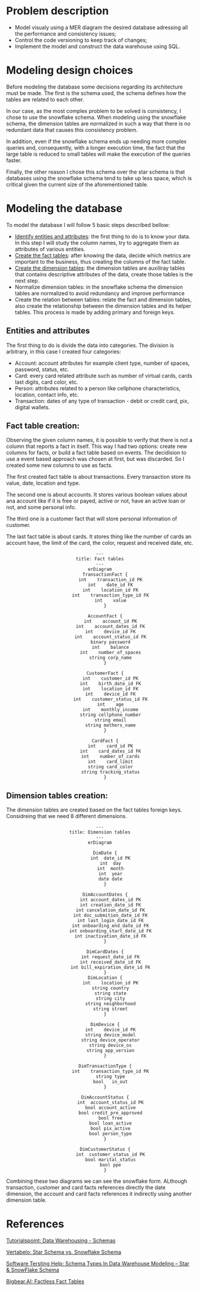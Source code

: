 # Problem description

- Model visualy using a MER diagram the desired database adressing all the performance and consistency issues;
- Control the code versioning to keep track of changes;
- Implement the model and construct the data warehouse using SQL.

# Modeling design choices

Before modeling the database some decisions regarding its architecture must be made. The first is the schema used, the schema defines how the tables are related to each other.

In our case, as the most complex problem to be solved is consistency, I chose to use the snowflake schema. When modeling using the snowflake schema, the dimension tables are normalized in such a way that there is no redundant data that causes this consistency problem.

In addition, even if the snowflake schema ends up needing more complex queries and, consequently, with a longer execution time, the fact that the large table is reduced to small tables will make the execution of the queries faster.

Finally, the other reason I chose this schema over the star schema is that databases using the snowflake schema tend to take up less space, which is critical given the current size of the aforementioned table.

# Modeling the database

To model the database I will follow 5 basic steps described bellow:

- [Identify entities and attributes](#entities-and-attributes): the first thing to do is to know your data. In this step I will study the column names, try to aggregate them as attributes of various entities.
- [Create the fact tables](#fact-table-creation): after knowing the data, decide which metrics are important to the business, thus creating the columns of the fact table.
- [Create the dimension tables](#dimension-tables-creation): the dimension tables are auxiliray tables that contains descriptive attributes of the data, create those tables is the next step.
- Normalize dimension tables: in the snowflake schema the dimension tables are normalized to avoid redundancy and improve performance
- Create the relation between tables: relate the fact and dimension tables, also create the relationship between the dimension tables and its helper tables. This process is made by adding primary and foreign keys.


## Entities and attributes
The first thing to do is divide the data into categories. The division is arbitrary, in this case I created four categories:

- Account: account attributes for example client type, number of spaces, password, status, etc.
- Card: every card related attribute such as number of virtual cards, cards last digits, card 
color, etc.
- Person: attributes related to a person like cellphone characteristics, location, contact info, etc.
- Transaction: dates of any type of transaction - debit or credit card, pix, digital wallets.


## Fact table creation:
Observing the given column names, it is possible to verify that there is not a column that reports a fact in itself. This way I had two options: create new columns for facts, or build a fact table based on events. The decidision to use a event based approach was chosen at first, but was discarded. So I created some new columns to use as facts. 

The first created fact table is about transactions. Every transaction store its value, date, location and type. 

The second one is about accounts. It stores various boolean values about ana account like if it is free or payed, active or not, have an active loan or not, and some personal info.

The third one is a customer fact that will store personal information of customer.

The last fact table is about cards. It stores thing like the number of cards an account have, the limit of the card, the color, request and received date, etc.
<div align="center">

```mermaid
---
title: Fact tables
---
erDiagram
    TransactionFact {
        int    transaction_id PK
        int    date_id FK
        int    location_id FK
        int    transaction_type_id FK
        int    value
    }

    AccountFact {
        int    account_id PK
        int    account_dates_id FK
        int    device_id FK
        int    account_status_id FK
        binary password
        int    balance
        int    number_of_spaces
        string corp_name
    }

    CustomerFact {
        int    customer_id PK
        int    birth_date_id FK
        int    location_id FK
        int    device_id FK
        int    customer_status_id FK
        int    age
        int    monthly_income
        string cellphone_number
        string email
        string mothers_name
    }

    CardFact {
        int    card_id PK
        int    card_dates_id FK
        int    number_of_cards
        int    card_limit
        string card_color
        string tracking_status
    }
```
</div>

## Dimension tables creation:
The dimension tables are created based on the fact tables foreign keys. Considreing that we need 8 different dimensions.

<div align="center">

```mermaid
---
title: Dimension tables
---
erDiagram

    DimDate {
        int  date_id PK
        int  day
        int  month
        int  year
        date date
    }

    DimAccountDates {
        int account_dates_id PK
        int creation_date_id FK
        int cancelation_date_id FK
        int doc_submition_date_id FK
        int last_login_date_id FK
        int onboarding_end_date_id FK
        int onboarding_start_date_id FK
        int inactivation_date_id FK
    }

    DimCardDates {
        int request_date_id FK
        int received_date_id FK
        int bill_expiration_date_id FK
    }
    DimLocation {
        int    location_id PK
        string country
        string state
        string city
        string neighborhood
        string street
    }

    DimDevice {
        int    device_id PK
        string device_model
        string device_operator
        string device_os
        string app_version
    }

    DimTransactionType {
        int    transaction_type_id PK
        string type
        bool   in_out
    }

    DimAccountStatus {
        int  account_status_id PK
        bool account_active
        bool credit_pre_approved
        bool free
        bool loan_active
        bool pix_active
        bool person_type
    }

    DimCustomerStatus {
        int  customer_status_id PK
        bool marital_status
        bool ppe
    }

```
</div>

Combining these two diagrams we can see the snowflake form. ALthough transaction, customer and card facts references directly the date dimension, the account and card facts references it indirectly using another dimension table.

# References

[Tutorialspoint: Data Warehousing - Schemas](https://www.tutorialspoint.com/dwh/dwh_schemas.htm)

[Vertabelo: Star Schema vs. Snowflake Schema](https://vertabelo.com/blog/data-warehouse-modeling-star-schema-vs-snowflake-schema/)

[Software Tersting Help: Schema Types In Data Warehouse Modeling – Star & SnowFlake Schema](https://www.softwaretestinghelp.com/data-warehouse-modeling-star-schema-snowflake-schema/#Which_Is_Better_Snowflake_Schema_Or_Star_Schema)

[Bigbear.AI: Factless Fact Tables](https://bigbear.ai/blog/factless-fact-tables/)